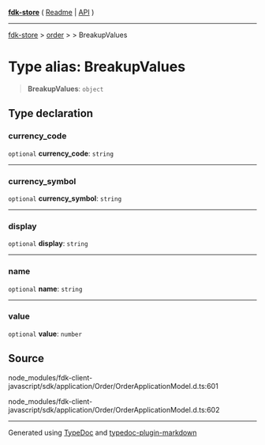 [**fdk-store**](../../../README.md) ( [Readme](../../../README.md) \| [API](../../../API.md) )

---

[fdk-store](../../../API.md) > [order](../../README.md) > [<internal>](../README.md) > BreakupValues

# Type alias: BreakupValues

> **BreakupValues**: `object`

## Type declaration

### currency_code

`optional` **currency_code**: `string`

---

### currency_symbol

`optional` **currency_symbol**: `string`

---

### display

`optional` **display**: `string`

---

### name

`optional` **name**: `string`

---

### value

`optional` **value**: `number`

## Source

node_modules/fdk-client-javascript/sdk/application/Order/OrderApplicationModel.d.ts:601

node_modules/fdk-client-javascript/sdk/application/Order/OrderApplicationModel.d.ts:602

---

Generated using [TypeDoc](https://typedoc.org/) and [typedoc-plugin-markdown](https://www.npmjs.com/package/typedoc-plugin-markdown)
